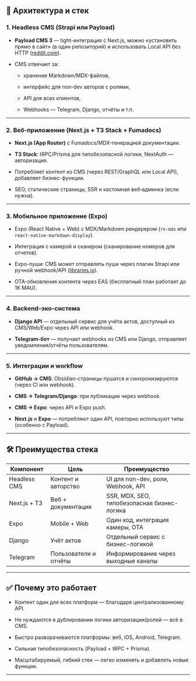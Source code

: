 ## 🧩 Архитектура и стек

### 1. **Headless CMS (Strapi или Payload)**
   
- **Payload CMS 3** — tight-интеграция с Next.js, можно «установить прямо в сайт» (в один репозиторий) и использовать Local API без HTTP ([reddit.com](https://www.reddit.com/r/nextjs/comments/1h0iekq?utm_source=chatgpt.com "What is the huge push by Payload CMS? Is it actually a highly recommended service or is it marketing?")).
    
- CMS отвечает за:
    
    - хранение Markdown/MDX-файлов,
        
    - интерфейс для non-dev авторов с ролями,
        
    - API для всех клиентов,
        
    - Webhooks — Telegram, Django, отчёты и т.п.
        

---

### 2. **Веб-приложение (Next.js + T3 Stack + Fumadocs)**

- **Next.js (App Router)** с Fumadocs/MDX-генерацией документации.
    
- **T3 Stack**: tRPC/Prisma для типобезопасной логики, NextAuth — авторизация.
    
- Потребляет контент из CMS (через REST/GraphQL или Local API), добавляет бизнес-функции.
    
- SEO, статические страницы, SSR и кастомная веб‑админка (если нужна).
    

---

### 3. **Мобильное приложение (Expo)**

- Expo (React Native + Web) с MDX/Markdown рендерером (`rn-mdx` или `react-native-markdown-display`).
    
- Интеграция с камерой и сканером (сканирование номеров для отчетов).
    
- Expo-пуши: CMS может отправлять пуши через плагин Strapi или ручной webhook/API ([libraries.io](https://libraries.io/npm/strapi-plugin-notification-expo?utm_source=chatgpt.com "strapi-plugin-notification-expo 1.0.0-beta.5 on npm - Libraries.io - security & maintenance data for open source software")).
    
- OTA-обновления контента через EAS (бесплатный план работает до 1K MAU).
    

---

### 4. **Backend-эко-система**

- **Django API** — отдельный сервис для учёта актов, доступный из CMS/Web/Expo через API или webhook.
    
- **Telegram-бот** — получает webhooks из CMS или Django, отправляет уведомления/отчёты пользователям.
    

---

### 5. **Интеграции и workflow**

- **GitHub → CMS**: Obsidian-страницы пушатся и синхронизируются (через CI или webhook).
    
- **CMS → Telegram/Django**: при публикации через webhook.
    
- **CMS → Expo**: через API и Expo push.
    
- **Next.js** и **Expo** — потребляют один API, повторно используют типы (особенно с Payload).
    

---

## 🛠 Преимущества стека

|Компонент|Цель|Преимущество|
|---|---|---|
|Headless CMS|Контент и авторство|UI для non-dev, роли, Webhook, API|
|Next.js + T3|Веб + документация|SSR, MDX, SEO, типобезопасная бизнес-логика|
|Expo|Mobile + Web|Один код, интеграция камеры, OTA|
|Django|Учёт актов|Отдельный сервис с бизнес-логикой|
|Telegram|Пользователи и отчёты|Информирование через выходные каналы|

---

## ✅ Почему это работает

- Контент один для всех платформ — благодаря централизованному API.
    
- Не нуждаются в дублировании логики авторизации/ролей — всё в CMS.
    
- Быстро разворачиваются платформы: веб, iOS, Android, Telegram.
    
- Сильная типобезопасность (Payload + tRPC + Prisma).
    
- Масштабируемый, гибкий стек — легко изменять и добавлять новые функции.
    

---
